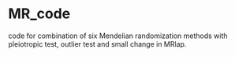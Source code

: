 # MR_code
code for combination of six Mendelian randomization methods with pleiotropic test, outlier test and small change in MRlap.


